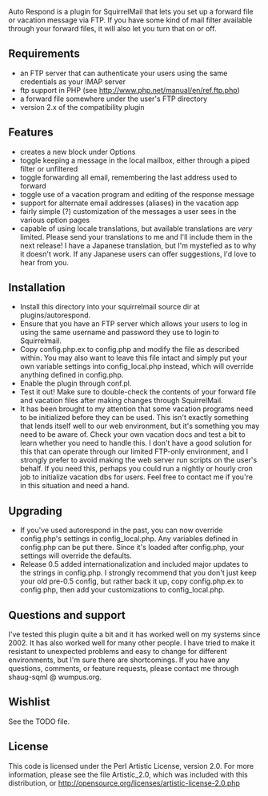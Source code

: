 Auto Respond is a plugin for SquirrelMail that lets you set up a forward
file or vacation message via FTP.  If you have some kind of mail filter
available through your forward files, it will also let you turn that on
or off.


## Requirements

- an FTP server that can authenticate your users using the same
  credentials as your IMAP server
- ftp support in PHP (see http://www.php.net/manual/en/ref.ftp.php)
- a forward file somewhere under the user's FTP directory
- version 2.x of the compatibility plugin


## Features

- creates a new block under Options
- toggle keeping a message in the local mailbox, either through a piped
  filter or unfiltered
- toggle forwarding all email, remembering the last address used to forward
- toggle use of a vacation program and editing of the response message
- support for alternate email addresses (aliases) in the vacation app
- fairly simple (?) customization of the messages a user sees in the
  various option pages
- capable of using locale translations, but available translations are
  *very* limited.  Please send your translations to me and I'll include
  them in the next release!  I have a Japanese translation, but I'm
  mystefied as to why it doesn't work.  If any Japanese users can offer
  suggestions, I'd love to hear from you.


## Installation

- Install this directory into your squirrelmail source dir at
  plugins/autorespond.
- Ensure that you have an FTP server which allows your users to log in
  using the same username and password they use to login to Squirrelmail.
- Copy config.php.ex to config.php and modify the file as described within.
  You may also want to leave this file intact and simply put your own
  variable settings into config_local.php instead, which will override
  anything defined in config.php.
- Enable the plugin through conf.pl.
- Test it out!  Make sure to double-check the contents of your forward file
  and vacation files after making changes through SquirrelMail.
- It has been brought to my attention that some vacation programs need
  to be initialized before they can be used.  This isn't exactly something
  that lends itself well to our web environment, but it's something you
  may need to be aware of.  Check your own vacation docs and test a bit
  to learn whether you need to handle this.  I don't have a good solution
  for this that can operate through our limited FTP-only environment,
  and I strongly prefer to avoid making the web server run scripts on
  the user's behalf.  If you need this, perhaps you could run a nightly
  or hourly cron job to initialize vacation dbs for users.  Feel free to
  contact me if you're in this situation and need a hand.


## Upgrading

- If you've used autorespond in the past, you can now override config.php's
  settings in config_local.php.  Any variables defined in config.php
  can be put there.  Since it's loaded after config.php, your settings
  will override the defaults.
- Release 0.5 added internationalization and included major updates to
  the strings in config.php.  I strongly recommend that you don't just
  keep your old pre-0.5 config, but rather back it up, copy config.php.ex
  to config.php, then add your customizations to config_local.php.


## Questions and support

I've tested this plugin quite a bit and it has worked well on my systems
since 2002.  It has also worked well for many other people.  I have tried
to make it resistant to unexpected problems and easy to change for
different environments, but I'm sure there are shortcomings.  If you have
any questions, comments, or feature requests, please contact me through
shaug-sqml @ wumpus.org.


## Wishlist

See the TODO file.


## License

This code is licensed under the Perl Artistic License, version 2.0.  For
more information, please see the file Artistic_2.0, which was included with
this distribution, or http://opensource.org/licenses/artistic-license-2.0.php
